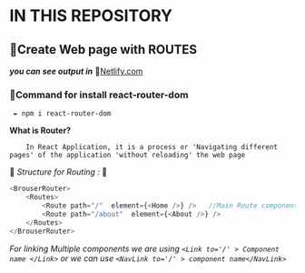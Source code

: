 # IN THIS REPOSITORY

## 📜Create Web page with ROUTES
 ***you can see output in*** 📌[Netlify.com](https://react-web-page-router-by-arun.netlify.app/)

### 🔖Command for install react-router-dom

```command prompt
 ✒ npm i react-router-dom 
```
**What is Router?**
```textarea
    In React Application, it is a process or 'Navigating different pages' of the application 'without reloading' the web page 
```

📢 *Structure for Routing :* 🔽 
```javascript
<BrouserRouter>
	<Routes>
		<Route path="/"  element={<Home />} />   //Main Route component
		<Route path="/about"  element={<About />} />	
	</Routes>
</BrouserRouter>
````
*For linking Multiple components we are using `<Link to='/' > Component name </Link>` or we can use `<NavLink to='/' > component name</NavLink>`* 


